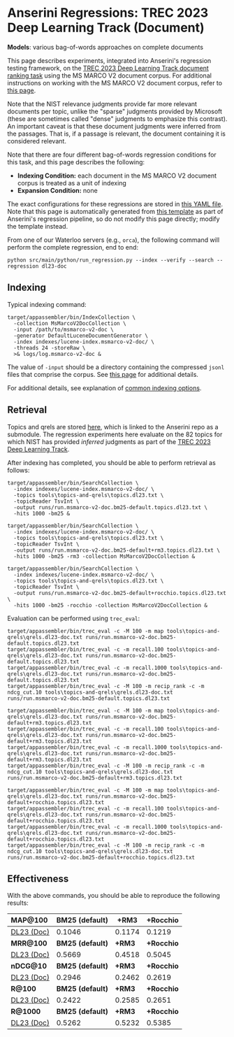 # Anserini Regressions: TREC 2023 Deep Learning Track (Document)

**Models**: various bag-of-words approaches on complete documents

This page describes experiments, integrated into Anserini's regression testing framework, on the [TREC 2023 Deep Learning Track document ranking task](https://trec.nist.gov/data/deep2023.html) using the MS MARCO V2 document corpus.
For additional instructions on working with the MS MARCO V2 document corpus, refer to [this page](../../docs/experiments-msmarco-v2.md).

Note that the NIST relevance judgments provide far more relevant documents per topic, unlike the "sparse" judgments provided by Microsoft (these are sometimes called "dense" judgments to emphasize this contrast).
An important caveat is that these document judgments were inferred from the passages.
That is, if a passage is relevant, the document containing it is considered relevant.

Note that there are four different bag-of-words regression conditions for this task, and this page describes the following:

+ **Indexing Condition:** each document in the MS MARCO V2 document corpus is treated as a unit of indexing
+ **Expansion Condition:** none

The exact configurations for these regressions are stored in [this YAML file](../../src/main/resources/regression/dl23-doc.yaml).
Note that this page is automatically generated from [this template](../../src/main/resources/docgen/templates/dl23-doc.template) as part of Anserini's regression pipeline, so do not modify this page directly; modify the template instead.

From one of our Waterloo servers (e.g., `orca`), the following command will perform the complete regression, end to end:

```
python src/main/python/run_regression.py --index --verify --search --regression dl23-doc
```

## Indexing

Typical indexing command:

```
target/appassembler/bin/IndexCollection \
  -collection MsMarcoV2DocCollection \
  -input /path/to/msmarco-v2-doc \
  -generator DefaultLuceneDocumentGenerator \
  -index indexes/lucene-index.msmarco-v2-doc/ \
  -threads 24 -storeRaw \
  >& logs/log.msmarco-v2-doc &
```

The value of `-input` should be a directory containing the compressed `jsonl` files that comprise the corpus.
See [this page](../../docs/experiments-msmarco-v2.md) for additional details.

For additional details, see explanation of [common indexing options](../../docs/common-indexing-options.md).

## Retrieval

Topics and qrels are stored [here](https://github.com/castorini/anserini-tools/tree/master/topics-and-qrels), which is linked to the Anserini repo as a submodule.
The regression experiments here evaluate on the 82 topics for which NIST has provided _inferred_ judgments as part of the [TREC 2023 Deep Learning Track](https://trec.nist.gov/data/deep2023.html).

After indexing has completed, you should be able to perform retrieval as follows:

```
target/appassembler/bin/SearchCollection \
  -index indexes/lucene-index.msmarco-v2-doc/ \
  -topics tools\topics-and-qrels\topics.dl23.txt \
  -topicReader TsvInt \
  -output runs/run.msmarco-v2-doc.bm25-default.topics.dl23.txt \
  -hits 1000 -bm25 &

target/appassembler/bin/SearchCollection \
  -index indexes/lucene-index.msmarco-v2-doc/ \
  -topics tools\topics-and-qrels\topics.dl23.txt \
  -topicReader TsvInt \
  -output runs/run.msmarco-v2-doc.bm25-default+rm3.topics.dl23.txt \
  -hits 1000 -bm25 -rm3 -collection MsMarcoV2DocCollection &

target/appassembler/bin/SearchCollection \
  -index indexes/lucene-index.msmarco-v2-doc/ \
  -topics tools\topics-and-qrels\topics.dl23.txt \
  -topicReader TsvInt \
  -output runs/run.msmarco-v2-doc.bm25-default+rocchio.topics.dl23.txt \
  -hits 1000 -bm25 -rocchio -collection MsMarcoV2DocCollection &
```

Evaluation can be performed using `trec_eval`:

```
target/appassembler/bin/trec_eval -c -M 100 -m map tools\topics-and-qrels\qrels.dl23-doc.txt runs/run.msmarco-v2-doc.bm25-default.topics.dl23.txt
target/appassembler/bin/trec_eval -c -m recall.100 tools\topics-and-qrels\qrels.dl23-doc.txt runs/run.msmarco-v2-doc.bm25-default.topics.dl23.txt
target/appassembler/bin/trec_eval -c -m recall.1000 tools\topics-and-qrels\qrels.dl23-doc.txt runs/run.msmarco-v2-doc.bm25-default.topics.dl23.txt
target/appassembler/bin/trec_eval -c -M 100 -m recip_rank -c -m ndcg_cut.10 tools\topics-and-qrels\qrels.dl23-doc.txt runs/run.msmarco-v2-doc.bm25-default.topics.dl23.txt

target/appassembler/bin/trec_eval -c -M 100 -m map tools\topics-and-qrels\qrels.dl23-doc.txt runs/run.msmarco-v2-doc.bm25-default+rm3.topics.dl23.txt
target/appassembler/bin/trec_eval -c -m recall.100 tools\topics-and-qrels\qrels.dl23-doc.txt runs/run.msmarco-v2-doc.bm25-default+rm3.topics.dl23.txt
target/appassembler/bin/trec_eval -c -m recall.1000 tools\topics-and-qrels\qrels.dl23-doc.txt runs/run.msmarco-v2-doc.bm25-default+rm3.topics.dl23.txt
target/appassembler/bin/trec_eval -c -M 100 -m recip_rank -c -m ndcg_cut.10 tools\topics-and-qrels\qrels.dl23-doc.txt runs/run.msmarco-v2-doc.bm25-default+rm3.topics.dl23.txt

target/appassembler/bin/trec_eval -c -M 100 -m map tools\topics-and-qrels\qrels.dl23-doc.txt runs/run.msmarco-v2-doc.bm25-default+rocchio.topics.dl23.txt
target/appassembler/bin/trec_eval -c -m recall.100 tools\topics-and-qrels\qrels.dl23-doc.txt runs/run.msmarco-v2-doc.bm25-default+rocchio.topics.dl23.txt
target/appassembler/bin/trec_eval -c -m recall.1000 tools\topics-and-qrels\qrels.dl23-doc.txt runs/run.msmarco-v2-doc.bm25-default+rocchio.topics.dl23.txt
target/appassembler/bin/trec_eval -c -M 100 -m recip_rank -c -m ndcg_cut.10 tools\topics-and-qrels\qrels.dl23-doc.txt runs/run.msmarco-v2-doc.bm25-default+rocchio.topics.dl23.txt
```

## Effectiveness

With the above commands, you should be able to reproduce the following results:

| **MAP@100**                                                                                                  | **BM25 (default)**| **+RM3**  | **+Rocchio**|
|:-------------------------------------------------------------------------------------------------------------|-----------|-----------|-----------|
| [DL23 (Doc)](https://microsoft.github.io/msmarco/TREC-Deep-Learning)                                         | 0.1046    | 0.1174    | 0.1219    |
| **MRR@100**                                                                                                  | **BM25 (default)**| **+RM3**  | **+Rocchio**|
| [DL23 (Doc)](https://microsoft.github.io/msmarco/TREC-Deep-Learning)                                         | 0.5669    | 0.4518    | 0.5045    |
| **nDCG@10**                                                                                                  | **BM25 (default)**| **+RM3**  | **+Rocchio**|
| [DL23 (Doc)](https://microsoft.github.io/msmarco/TREC-Deep-Learning)                                         | 0.2946    | 0.2462    | 0.2619    |
| **R@100**                                                                                                    | **BM25 (default)**| **+RM3**  | **+Rocchio**|
| [DL23 (Doc)](https://microsoft.github.io/msmarco/TREC-Deep-Learning)                                         | 0.2422    | 0.2585    | 0.2651    |
| **R@1000**                                                                                                   | **BM25 (default)**| **+RM3**  | **+Rocchio**|
| [DL23 (Doc)](https://microsoft.github.io/msmarco/TREC-Deep-Learning)                                         | 0.5262    | 0.5232    | 0.5385    |

